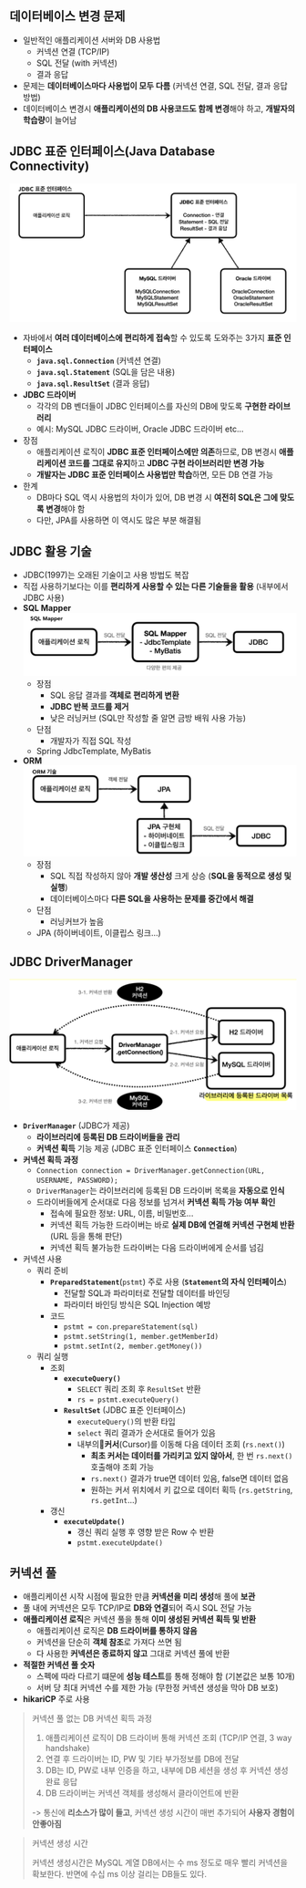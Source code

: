 ## 데이터베이스 변경 문제
- 일반적인 애플리케이션 서버와 DB 사용법
	- 커넥션 연결 (TCP/IP)
	- SQL 전달 (with 커넥션)
	- 결과 응답
- 문제는 **데이터베이스마다 사용법이 모두 다름** (커넥션 연결, SQL 전달, 결과 응답 방법)
- 데이터베이스 변경시 **애플리케이션의 DB 사용코드도 함께 변경**해야 하고, **개발자의 학습량**이 늘어남
## JDBC 표준 인터페이스(Java Database Connectivity)
![jdbc interface](../images/jdbc_interface.png)
- 자바에서 **여러 데이터베이스에 편리하게 접속**할 수 있도록 도와주는 3가지 **표준 인터페이스**
	- **`java.sql.Connection`** (커넥션 연결)
	- **`java.sql.Statement`** (SQL을 담은 내용)
	- **`java.sql.ResultSet`** (결과 응답)
- **JDBC 드라이버**
	- 각각의 DB 벤더들이 JDBC 인터페이스를 자신의 DB에 맞도록 **구현한 라이브러리**
	- 예시: MySQL JDBC 드라이버,  Oracle JDBC 드라이버 etc...
- 장점
	- 애플리케이션 로직이 **JDBC 표준 인터페이스에만 의존**하므로, 
	  DB 변경시 **애플리케이션 코드를 그대로 유지**하고 **JDBC 구현 라이브러리만 변경 가능**
	- **개발자는 JDBC 표준 인터페이스 사용법만 학습**하면, 모든 DB 연결 가능
- 한계
	- DB마다 SQL 역시 사용법의 차이가 있어, DB 변경 시 **여전히 SQL은 그에 맞도록 변경**해야 함
	- 다만, JPA를 사용하면 이 역시도 많은 부분 해결됨
## JDBC 활용 기술
- JDBC(1997)는 오래된 기술이고 사용 방법도 복잡
- 직접 사용하기보다는 이를 **편리하게 사용할 수 있는 다른 기술들을 활용** (내부에서 JDBC 사용)
- **SQL Mapper**
	![sql mapper](../images/sql_mapper.png)
	- 장점
		- SQL 응답 결과를 **객체로 편리하게 변환**
		- **JDBC 반복 코드를 제거**
		- 낮은 러닝커브 (SQL만 작성할 줄 알면 금방 배워 사용 가능)
	- 단점
		- 개발자가 직접 SQL 작성
	- Spring JdbcTemplate, MyBatis
- **ORM**
	![orm jpa jdbc](../images/orm_jpa_jdbc.png)
	- 장점
		- SQL 직접 작성하지 않아 **개발 생산성** 크게 상승 (**SQL을 동적으로 생성 및 실행**)
		- 데이터베이스마다 **다른 SQL을 사용하는 문제를 중간에서 해결**
	- 단점
		- 러닝커브가 높음
	- JPA (하이버네이트, 이클립스 링크...)
## JDBC DriverManager
![jdbc driver manager flow](../images/jdbc_driver_manager_flow.png)
- **`DriverManager`** (JDBC가 제공)
	- **라이브러리에 등록된 DB 드라이버들을 관리**
	- **커넥션 획득** 기능 제공 (JDBC 표준 인터페이스 **`Connection`**)
- **커넥션 획득 과정**
	- `Connection connection = DriverManager.getConnection(URL, USERNAME, PASSWORD);`
	- `DriverManager`는 라이브러리에 등록된 DB 드라이버 목록을 **자동으로 인식**
	- 드라이버들에게 순서대로 다음 정보를 넘겨서 **커넥션 획득 가능 여부 확인**
		- 접속에 필요한 정보: URL, 이름, 비밀번호...
		- 커넥션 획득 가능한 드라이버는 바로 **실제 DB에 연결해 커넥션 구현체 반환** 
		  (URL 등을 통해 판단)
		- 커넥션 획득 불가능한 드라이버는 다음 드라이버에게 순서를 넘김
- 커넥션 사용
	- 쿼리 준비
		- **`PreparedStatement`**(`pstmt`) 주로 사용 (**`Statement`의 자식 인터페이스**)
			- 전달할 SQL과 파라미터로 전달할 데이터를 바인딩
			- 파라미터 바인딩 방식은 SQL Injection 예방
		- 코드
			- `pstmt = con.prepareStatement(sql)`
			- `pstmt.setString(1, member.getMemberId)`
			- `pstmt.setInt(2, member.getMoney())`
	- 쿼리 실행
		- 조회
			- **`executeQuery()`**
				- `SELECT` 쿼리 조회 후 `ResultSet` 반환
				- `rs = pstmt.executeQuery()`
			- **`ResultSet`** (JDBC 표준 인터페이스)
				- `executeQuery()`의 반환 타입
				- `select` 쿼리 결과가 순서대로 들어가 있음
				- 내부의**커서**(Cursor)를 이동해 다음 데이터 조회 (`rs.next()`)
					- **최초 커서는 데이터를 가리키고 있지 않아서**, 한 번 `rs.next()` 호출해야 조회 가능
					- `rs.next()` 결과가 true면 데이터 있음, false면 데이터 없음
					- 원하는 커서 위치에서 키 값으로 데이터 획득 (`rs.getString`, `rs.getInt`...)
		- 갱신
			- **`executeUpdate()`**
				- 갱신 쿼리 실행 후 영향 받은 Row 수 반환
				- `pstmt.executeUpdate()`
## 커넥션 풀 
- 애플리케이션 시작 시점에 필요한 만큼 **커넥션을 미리 생성**해 풀에 **보관**
- 풀 내에 커넥션은 모두 TCP/IP로 **DB와 연결**되어 즉시 SQL 전달 가능
- **애플리케이션 로직**은 커넥션 풀을 통해 **이미 생성된 커넥션 획득 및 반환**
	- 애플리케이션 로직은 **DB 드라이버를 통하지 않음**
	- 커넥션을 단순히 **객체 참조**로 가져다 쓰면 됨
	- 다 사용한 **커넥션은 종료하지 않고** 그대로 커넥션 풀에 반환
- **적절한 커넥션 풀 숫자**
	- 스펙에 따라 다르기 떄문에 **성능 테스트**를 통해 정해야 함 (기본값은 보통 10개)
	- 서버 당 최대 커넥션 수를 제한 가능 (무한정 커넥션 생성을 막아 DB 보호)
- **hikariCP** 주로 사용

>커넥션 풀 없는 DB 커넥션 획득 과정
>
>1. 애플리케이션 로직이 DB 드라이버 통해 커넥션 조회 (TCP/IP 연결, 3 way handshake)
>2. 연결 후 드라이버는 ID, PW 및 기타 부가정보를 DB에 전달
>3. DB는 ID, PW로 내부 인증을 하고, 내부에 DB 세션을 생성 후 커넥션 생성 완료 응답
>4. DB 드라이버는 커넥션 객체를 생성해서 클라이언트에 반환
>
>-> 통신에 **리소스가 많이 들고**, 커넥션 생성 시간이 매번 추가되어 **사용자 경험이 안좋아짐**

>커넥션 생성 시간
>
>커넥션 생성시간은 MySQL 계열 DB에서는 수 ms 정도로 매우 빨리 커넥션을 확보한다. 
>반면에 수십 ms 이상 걸리는 DB들도 있다.